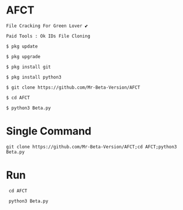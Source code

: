 # AFCT
```
File Cracking For Green Lover 💕

Paid Tools : Ok IDs File Cloning 

$ pkg update

$ pkg upgrade

$ pkg install git

$ pkg install python3

$ git clone https://github.com/Mr-Beta-Version/AFCT

$ cd AFCT

$ python3 Beta.py
```

# Single Command

```git clone https://github.com/Mr-Beta-Version/AFCT;cd AFCT;python3 Beta.py```

# Run
```
 cd AFCT

 python3 Beta.py
```
